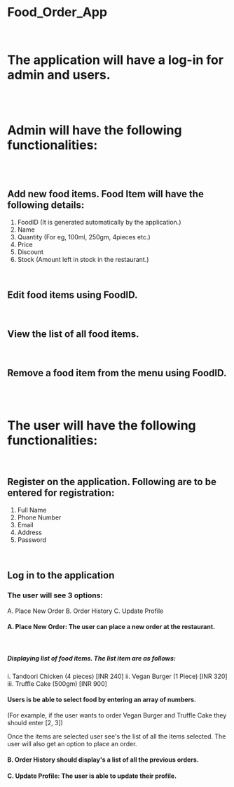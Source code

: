 # Food_Order_App
<br />

# The application will have a log-in for admin and users.

<br />
<br />

# Admin will have the following functionalities:

<br />
<br />

## Add new food items. Food Item will have the following details:
1. FoodID (It is generated automatically by the application.)
2. Name
3. Quantity (For eg, 100ml, 250gm, 4pieces etc.)
4. Price
5. Discount
6. Stock (Amount left in stock in the restaurant.)

<br />

## Edit food items using FoodID.
<br />

## View the list of all food items.
<br />

## Remove a food item from the menu using FoodID.

<br />
<br />


# The user will have the following functionalities:
<br />

## Register on the application. Following are to be entered for registration:
1. Full Name
2. Phone Number
3. Email
4. Address
5. Password

<br />

## Log in to the application
### The user will see 3 options:
A. Place New Order
B. Order History
C. Update Profile
<br />

#### A. Place New Order: The user can place a new order at the restaurant.
<br />

##### Displaying list of food items. The list item are as follows:
i. Tandoori Chicken (4 pieces) [INR 240]
ii. Vegan Burger (1 Piece) [INR 320]
iii. Truffle Cake (500gm) [INR 900]
<br />

#### Users is be able to select food by entering an array of numbers. 
(For example, if the user wants to order Vegan Burger and Truffle Cake they should enter [2, 3])
<br />

Once the items are selected user see's the list of all the items selected. The user will also get an option to place an order.
<br />

#### B. Order History should display's a list of all the previous orders.
#### C. Update Profile: The user is able to update their profile.
